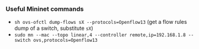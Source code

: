 ### Useful Mininet commands

- `sh ovs-ofctl dump-flows sX --protocols=Openflow13` (get a flow rules dump of a switch, substitute `sX`)
- `sudo mn --mac --topo linear,4 --controller remote,ip=192.168.1.8 --switch ovs,protocols=Openflow13`
